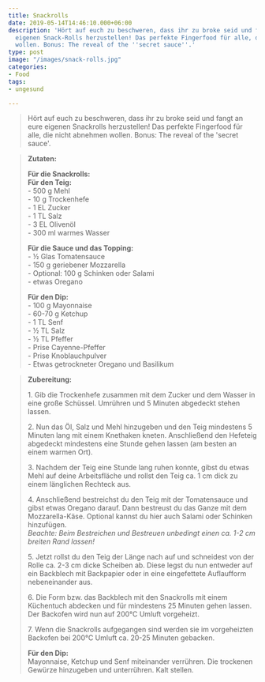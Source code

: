 ```yaml
---
title: Snackrolls
date: 2019-05-14T14:46:10.000+06:00
description: 'Hört auf euch zu beschweren, dass ihr zu broke seid und fagt an eure
  eigenen Snack-Rolls herzustellen! Das perfekte Fingerfood für alle, die nicht abnehmen
  wollen. Bonus: The reveal of the ''secret sauce''.'
type: post
image: "/images/snack-rolls.jpg"
categories:
- Food
tags:
- ungesund

---
```

> Hört auf euch zu beschweren, dass ihr zu broke seid und fangt an eure eigenen Snackrolls herzustellen! Das perfekte Fingerfood für alle, die nicht abnehmen wollen. Bonus: The reveal of the 'secret sauce'.

> **Zutaten:**
>
> **Für die Snackrolls:**  
> **Für den Teig:**  
> \- 500 g Mehl  
> \- 10 g Trockenhefe  
> \- 1 EL Zucker  
> \- 1 TL Salz  
> \- 3 EL Olivenöl  
> \- 300 ml warmes Wasser
>
> **Für die Sauce und das Topping:**  
> \- ½ Glas Tomatensauce  
> \- 150 g geriebener Mozzarella  
> \- Optional: 100 g Schinken oder Salami  
> \- etwas Oregano
>
> **Für den Dip:**  
> \- 100 g Mayonnaise  
> \- 60-70 g Ketchup  
> \- 1 TL Senf  
> \- ½ TL Salz  
> \- ½ TL Pfeffer  
> \- Prise Cayenne-Pfeffer  
> \- Prise Knoblauchpulver  
> \- Etwas getrockneter Oregano und Basilikum

> **Zubereitung:**
>
> 1\. Gib die Trockenhefe zusammen mit dem Zucker und dem Wasser in eine große Schüssel. Umrühren und 5 Minuten abgedeckt stehen lassen.
>
> 2\. Nun das Öl, Salz und Mehl hinzugeben und den Teig mindestens 5 Minuten lang mit einem Knethaken kneten. Anschließend den Hefeteig abgedeckt mindestens eine Stunde gehen lassen (am besten an einem warmen Ort).
>
> 3\. Nachdem der Teig eine Stunde lang ruhen konnte, gibst du etwas Mehl auf deine Arbeitsfläche und rollst den Teig ca. 1 cm dick zu einem länglichen Rechteck aus.
>
> 4\. Anschließend bestreichst du den Teig mit der Tomatensauce und gibst etwas Oregano darauf. Dann bestreust du das Ganze mit dem Mozzarella-Käse. Optional kannst du hier auch Salami oder Schinken hinzufügen.  
> _Beachte: Beim Bestreichen und Bestreuen unbedingt einen ca. 1-2 cm breiten Rand lassen!_
>
> 5\. Jetzt rollst du den Teig der Länge nach auf und schneidest von der Rolle ca. 2-3 cm dicke Scheiben ab. Diese legst du nun entweder auf ein Backblech mit Backpapier oder in eine eingefettete Auflaufform nebeneinander aus.
>
> 6\. Die Form bzw. das Backblech mit den Snackrolls mit einem Küchentuch abdecken und für mindestens 25 Minuten gehen lassen. Der Backofen wird nun auf 200°C Umluft vorgeheizt.
>
> 7\. Wenn die Snackrolls aufgegangen sind werden sie im vorgeheizten Backofen bei 200°C Umluft ca. 20-25 Minuten gebacken.
>
> **Für den Dip:**  
> Mayonnaise, Ketchup und Senf miteinander verrühren. Die trockenen Gewürze hinzugeben und unterrühren. Kalt stellen.
